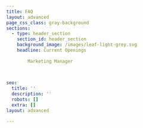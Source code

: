 ```yaml
---
title: FAQ
layout: advanced
page_css_class: gray-background
sections:
  - type: header_section
    section_id: header_section
    background_image: /images/leaf-light-grey.svg
    headline: Current Openings
        
        Marketing Manager
      
  

seo:
  title: ''
  description: ''
  robots: []
  extra: []
layout: advanced

---
```

